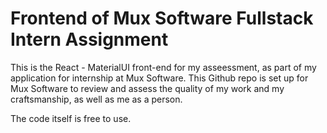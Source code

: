 # Frontend of Mux Software Fullstack Intern Assignment

This is the React - MaterialUI front-end for my asseessment, as part of my application for internship at Mux Software. This Github repo is set up for Mux Software to review and assess the quality of my work and my craftsmanship, as well as me as a person.

The code itself is free to use.
